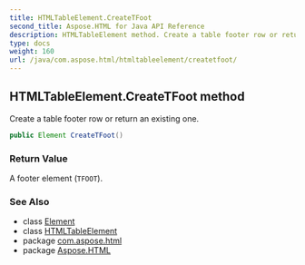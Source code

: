 ```yaml
---
title: HTMLTableElement.CreateTFoot
second_title: Aspose.HTML for Java API Reference
description: HTMLTableElement method. Create a table footer row or return an existing one
type: docs
weight: 160
url: /java/com.aspose.html/htmltableelement/createtfoot/
---
```

## HTMLTableElement.CreateTFoot method

Create a table footer row or return an existing one.

```java
public Element CreateTFoot()
```

### Return Value

A footer element (`TFOOT`).

### See Also

* class [Element](../../../com.aspose.html.dom/element/)
* class [HTMLTableElement](../)
* package [com.aspose.html](../../../com.aspose.html/)
* package [Aspose.HTML](../../../)
